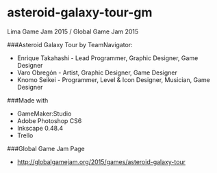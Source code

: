 # asteroid-galaxy-tour-gm
Lima Game Jam 2015 / Global Game Jam 2015

###Asteroid Galaxy Tour by TeamNavigator:
- Enrique Takahashi - Lead Programmer, Graphic Designer, Game Designer
- Varo Obregón - Artist, Graphic Designer, Game Designer
- Knomo Seikei - Programmer, Level & Icon Designer, Musician, Game Designer

###Made with
- GameMaker:Studio
- Adobe Photoshop CS6
- Inkscape 0.48.4
- Trello

###Global Game Jam Page
- http://globalgamejam.org/2015/games/asteroid-galaxy-tour
